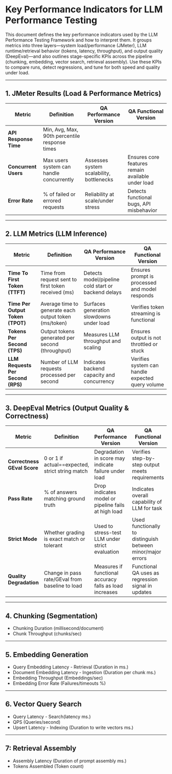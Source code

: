 # Key Performance Indicators for LLM Performance Testing

This document defines the key performance indicators used by the LLM Performance Testing Framework and how to interpret them. It groups metrics into three layers—system load/performance (JMeter), LLM runtime/retrieval behavior (tokens, latency, throughput), and output quality (DeepEval)—and also outlines stage-specific KPIs across the pipeline (chunking, embedding, vector search, retrieval assembly). Use these KPIs to compare runs, detect regressions, and tune for both speed and quality under load.

---

## 1. JMeter Results (Load & Performance Metrics)

| Metric                  | Definition                                   | QA Performance Version                         | QA Functional Version                        |
|-------------------------|----------------------------------------------|------------------------------------------------|----------------------------------------------|
| **API Response Time**   | Min, Avg, Max, 90th percentile response times |
| **Concurrent Users**    | Max users system can handle concurrently     | Assesses system scalability, bottlenecks       | Ensures core features remain available under load |
| **Error Rate**          | % of failed or errored requests              | Reliability at scale/under stress              | Detects functional bugs, API misbehavior     |

---

## 2. LLM Metrics (LLM Inference)

| Metric                  | Definition                                   | QA Performance Version                         | QA Functional Version                        |
|-------------------------|----------------------------------------------|------------------------------------------------|----------------------------------------------|
| **Time To First Token (TTFT)** | Time from request sent to first token received (ms)              | Detects model/pipeline cold start or backend delays     | Ensures prompt is processed and model responds        |
| **Time Per Output Token (TPOT)** | Average time to generate each output token (ms/token)           | Surfaces generation slowdowns under load                | Verifies token streaming is functional                |
| **Tokens Per Second (TPS)**     | Output tokens generated per second (throughput)                 | Measures LLM throughput and scaling                     | Ensures output is not throttled or stuck              |
| **LLM Requests Per Second (RPS)** | Number of LLM requests processed per second                     | Indicates backend capacity and concurrency              | Verifies system can handle expected query volume       |

---

## 3. DeepEval Metrics (Output Quality & Correctness)

| Metric                        | Definition                                          | QA Performance Version                                 | QA Functional Version                                 |
|-------------------------------|-----------------------------------------------------|--------------------------------------------------------|-------------------------------------------------------|
| **Correctness GEval Score**   | 0 or 1 if actual==expected, strict string match     | Degradation in score may indicate failure under load    | Verifies step-by-step output meets requirements        |
| **Pass Rate**                 | % of answers matching ground truth                  | Drop indicates model or pipeline fails at high load     | Indicates overall capability of LLM for task           |
| **Strict Mode**               | Whether grading is exact match or tolerant          | Used to stress-test LLM under strict evaluation         | Used functionally to distinguish between minor/major errors |
| **Quality Degradation**       | Change in pass rate/GEval from baseline to load     | Measures if functional accuracy falls as load increases | Functional QA uses as regression signal in updates     |

---

## 4. Chunking (Segmentation)
- Chunking Duration (millisecond/document)
- Chunk Throughput (chunks/sec)

---

## 5. Embedding Generation
- Query Embedding Latency - Retrieval (Duration in ms.)
- Document Embedding Latency - Ingestion (Duration per chunk ms.)
- Embedding Throughput (Embeddings/sec)
- Embedding Error Rate (Failures/timeouts %)

---

## 6. Vector Query Search
- Query Latency - Search(latency ms.)
- QPS (Queries/second)
- Upsert Latency - Indexing (Duration to write vectors ms.)

---

## 7: Retrieval Assembly
- Assembly Latency (Duration of prompt assembly ms.)
- Tokens Assembled (Token count)
